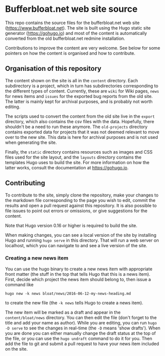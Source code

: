 # Bufferbloat.net web site source

This repo contains the source files for the bufferbloat.net web site
(https://www.bufferbloat.net). The site is built using the Hugo static
site generator (https://gohugo.io) and most of the content is
automatically converted from the old bufferbloat.net redmine
installation.

Contributions to improve the content are very welcome. See below for
some pointers on how the content is organised and how to contribute.

## Organisation of this repository

The content shown on the site is all in the `content` directory. Each
subdirectory is a project, which in turn has subdirectories
corresponding to the different types of content. Currently, these are
`wiki` for Wiki pages, `news` for news items and `issues` for the
exported bug reports from the old site. The latter is mainly kept for
archival purposes, and is probably not worth editing.

The scripts used to convert the content from the old site live in the
`export` directory, which also contains the csv files with the data.
Hopefully, there shouldn't be a need to run these anymore. The
`old-projects` directory contains exported data for projects that it was
not deemed relevant to move over to the new site. This data is here for
archival purposes and is not used when generating the site.

Finally, the `static` directory contains resources such as images and
CSS files used for the site layout, and the `layouts` directory contains
the templates Hugo uses to build the site. For more information on how
the latter works, consult the documentation at https://gohugo.io.

## Contributing

To contribute to the site, simply clone the repository, make your
changes to the markdown file corresponding to the page you wish to edit,
commit the results and open a pull request against this repository.
It is also possible to file issues to point out errors or omissions, or
give suggestions for the content.

Note that Hugo version 0.16 or higher is required to build the site.

When making changes, you can see a local version of the site by
installing Hugo and running `hugo serve` in this directory. That will
run a web server on localhost, which you can navigate to and see a live
version of the site.

### Creating a new news item

You can use the hugo binary to create a new news item with appropriate
front matter (the stuff in the top that tells Hugo that this is a news
item). First, decide which project the news item should belong to, then
issue a command like

  `hugo new -k news bloat/news/2016-06-12-my-news-heading.md`

to create the new file (the `-k news` tells Hugo to create a news item).

The new item will be marked as a draft and appear in the
`content/bloat/news` directory. You can then edit the file (don't forget
to the title and add your name as author). While you are editing, you
can run `hugo -D serve` to see the changes in real-time (the `-D` means
'show drafts'). When you are done you can either manually change the
draft status at the top of the file, or you can use the `hugo undraft`
command to do it for you. Then add the file to git and submit a pull
request to have your news item included on the site.
